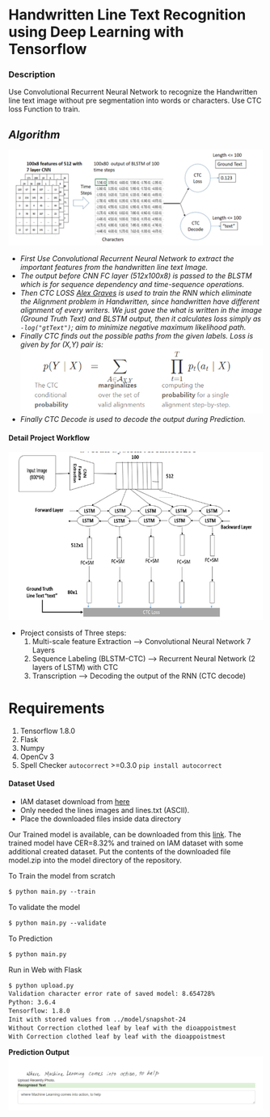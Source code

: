 # Handwritten Line Text Recognition using Deep Learning with Tensorflow
### Description
Use Convolutional Recurrent Neural Network to recognize the Handwritten line text image without pre segmentation into words or characters. Use CTC loss Function to train.


## <i> Algorithm
![Step_wise_detail](images/Step_wise_detail_of_workflow.png?raw=true "Step_Wise Detail")
* First Use Convolutional Recurrent Neural Network to extract the important features from the handwritten line text Image.
* The output before CNN FC layer (512x100x8) is passed to the BLSTM which is for sequence dependency and time-sequence operations.
* Then CTC LOSS [Alex Graves](https://www.cs.toronto.edu/~graves/icml_2006.pdf) is used to train the RNN which eliminate the Alignment problem in Handwritten, since handwritten have different alignment of every writers. We just gave the what is written in the image (Ground Truth Text) and BLSTM output, then it calculates loss simply as `-log("gtText")`; aim to minimize negative maximum likelihood path.
* Finally CTC finds out the possible paths from the given labels. Loss is given by for (X,Y) pair is: ![Ctc_Loss](images/CtcLossFormula.png?raw=true "CTC loss for the (X,Y) pair")
* Finally CTC Decode is used to decode the output during Prediction.
</i>


#### Detail Project Workflow
![Architecture of Model](images/ArchitectureDetails.png?raw=true "Model Architecture")

* Project consists of Three steps:
  1. Multi-scale feature Extraction --> Convolutional Neural Network 7 Layers
  2. Sequence Labeling (BLSTM-CTC)  --> Recurrent Neural Network (2 layers of LSTM) with CTC 
  3. Transcription --> Decoding the output of the RNN (CTC decode)

# Requirements
1. Tensorflow 1.8.0
2. Flask
3. Numpy
4. OpenCv 3
5. Spell Checker `autocorrect` >=0.3.0 ``pip install autocorrect``

#### Dataset Used
* IAM dataset download from [here](http://www.fki.inf.unibe.ch/databases/iam-handwriting-database)
* Only needed the lines images and lines.txt (ASCII).
* Place the downloaded files inside data directory  

Our Trained model is available, can be downloaded from this [link](https://drive.google.com/file/d/10HHNZPqPQZCQCLrKGQOq5E7zFW5wGcA4/view?usp=sharing). The trained model have CER=8.32% and trained on IAM dataset with some additional created dataset. Put the contents of the downloaded file model.zip into the model directory of the repository.


To Train the model from scratch
```markdown
$ python main.py --train

```
To validate the model
```markdown
$ python main.py --validate
```
To Prediction
```markdown
$ python main.py
```

Run in Web with Flask
```markdown
$ python upload.py
Validation character error rate of saved model: 8.654728%
Python: 3.6.4 
Tensorflow: 1.8.0
Init with stored values from ../model/snapshot-24
Without Correction clothed leaf by leaf with the dioappoistmest
With Correction clothed leaf by leaf with the dioappoistmest
```
**Prediction Output**
![PredictionOutput](images/PredictionOutput.png?raw=true "Prediction Output On Iam Dataset")

